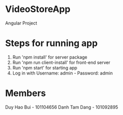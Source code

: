 # VideoStoreApp
Angular Project

# Steps for running app
1. Run 'npm install' for server package
2. Run 'npm run client-install' for front-end server
3. Run 'npm start' for starting app 
4. Log in with Username: admin - Password: admin

# Members
Duy Hao Bui - 101104656
Danh Tam Dang - 101092895